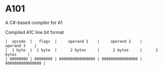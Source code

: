 # A101
A C#-based compiler for A1

Compiled A1C line bit format
```
|  opcode  |   flags  |     operand 1    |     operand 2    |     operand 3    |
|  1 byte  |  1 byte  |      2 bytes     |      2 bytes     |      2 bytes     |
| 00000000 | 00000000 | 0000000000000000 | 0000000000000000 | 0000000000000000 |
```
